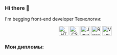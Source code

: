 ### Hi there 👋
I'm begging front-end developer
Технологии:
<p align="center">
  <img src="https://upload.wikimedia.org/wikipedia/commons/thumb/6/61/HTML5_logo_and_wordmark.svg/600px-HTML5_logo_and_wordmark.svg.png" height="30" alt="HTML5">
  <img src="https://upload.wikimedia.org/wikipedia/commons/d/d5/CSS3_logo_and_wordmark.svg" height="30" alt="CSS3">
  <img src="https://upload.wikimedia.org/wikipedia/commons/6/6a/JavaScript-logo.png" height="30" alt="JavaScript">
  <img src="https://upload.wikimedia.org/wikipedia/commons/a/a7/React-icon.svg" height="30" alt="React">
  <img src="https://vuejs.org/images/logo.png" height="30" alt="Vue">
</p>

### Мои дипломы:
<!-- Вставьте изображения ваших дипломов здесь -->
